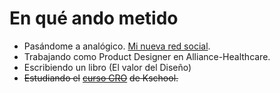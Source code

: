 # En qué ando metido

* Pasándome a analógico. [Mi nueva red social](https://www.linkedin.com/pulse/mi-nueva-red-social-diego-rodr%C3%ADguez-mart%C3%ADn/).
* Trabajando como Product Designer en Alliance-Healthcare.
* Escribiendo un libro (El valor del Diseño)
* ~~Estudiando el~~ [~~curso CRO~~](https://kschool.com/categoria/cursos-de-analitica-web/cursos-cro/) ~~de Kschool.~~

